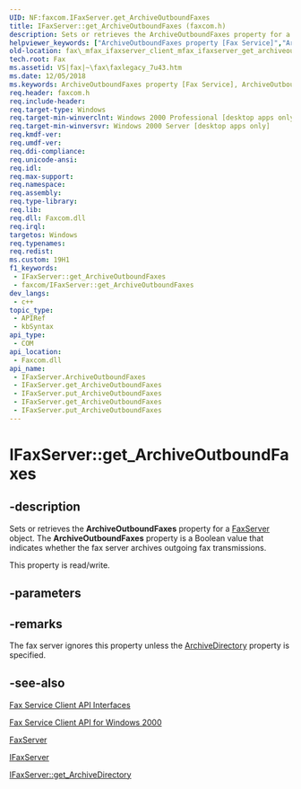 ```yaml
---
UID: NF:faxcom.IFaxServer.get_ArchiveOutboundFaxes
title: IFaxServer::get_ArchiveOutboundFaxes (faxcom.h)
description: Sets or retrieves the ArchiveOutboundFaxes property for a FaxServer object. The ArchiveOutboundFaxes property is a Boolean value that indicates whether the fax server archives outgoing fax transmissions. (Get)
helpviewer_keywords: ["ArchiveOutboundFaxes property [Fax Service]","ArchiveOutboundFaxes property [Fax Service]","IFaxServer interface","IFaxServer interface [Fax Service]","ArchiveOutboundFaxes property","IFaxServer.ArchiveOutboundFaxes","IFaxServer.get_ArchiveOutboundFaxes","IFaxServer.put_ArchiveOutboundFaxes","IFaxServer::ArchiveOutboundFaxes","IFaxServer::get_ArchiveOutboundFaxes","IFaxServer::put_ArchiveOutboundFaxes","_mfax_ifaxserver_get_archiveoutboundfaxes","fax._mfax_ifaxserver_client_mfax_ifaxserver_get_archiveoutboundfaxes_cpp","fax._mfax_ifaxserver_get_archiveoutboundfaxes","faxcom/IFaxServer::ArchiveOutboundFaxes","faxcom/IFaxServer::get_ArchiveOutboundFaxes","faxcom/IFaxServer::put_ArchiveOutboundFaxes","get_ArchiveOutboundFaxes"]
old-location: fax\_mfax_ifaxserver_client_mfax_ifaxserver_get_archiveoutboundfaxes_cpp.htm
tech.root: Fax
ms.assetid: VS|fax|~\fax\faxlegacy_7u43.htm
ms.date: 12/05/2018
ms.keywords: ArchiveOutboundFaxes property [Fax Service], ArchiveOutboundFaxes property [Fax Service],IFaxServer interface, IFaxServer interface [Fax Service],ArchiveOutboundFaxes property, IFaxServer.ArchiveOutboundFaxes, IFaxServer.get_ArchiveOutboundFaxes, IFaxServer.put_ArchiveOutboundFaxes, IFaxServer::ArchiveOutboundFaxes, IFaxServer::get_ArchiveOutboundFaxes, IFaxServer::put_ArchiveOutboundFaxes, _mfax_ifaxserver_get_archiveoutboundfaxes, fax._mfax_ifaxserver_client_mfax_ifaxserver_get_archiveoutboundfaxes_cpp, fax._mfax_ifaxserver_get_archiveoutboundfaxes, faxcom/IFaxServer::ArchiveOutboundFaxes, faxcom/IFaxServer::get_ArchiveOutboundFaxes, faxcom/IFaxServer::put_ArchiveOutboundFaxes, get_ArchiveOutboundFaxes
req.header: faxcom.h
req.include-header: 
req.target-type: Windows
req.target-min-winverclnt: Windows 2000 Professional [desktop apps only]
req.target-min-winversvr: Windows 2000 Server [desktop apps only]
req.kmdf-ver: 
req.umdf-ver: 
req.ddi-compliance: 
req.unicode-ansi: 
req.idl: 
req.max-support: 
req.namespace: 
req.assembly: 
req.type-library: 
req.lib: 
req.dll: Faxcom.dll
req.irql: 
targetos: Windows
req.typenames: 
req.redist: 
ms.custom: 19H1
f1_keywords:
 - IFaxServer::get_ArchiveOutboundFaxes
 - faxcom/IFaxServer::get_ArchiveOutboundFaxes
dev_langs:
 - c++
topic_type:
 - APIRef
 - kbSyntax
api_type:
 - COM
api_location:
 - Faxcom.dll
api_name:
 - IFaxServer.ArchiveOutboundFaxes
 - IFaxServer.get_ArchiveOutboundFaxes
 - IFaxServer.put_ArchiveOutboundFaxes
 - IFaxServer.get_ArchiveOutboundFaxes
 - IFaxServer.put_ArchiveOutboundFaxes
---
```


# IFaxServer::get_ArchiveOutboundFaxes


## -description

Sets or retrieves the <b>ArchiveOutboundFaxes</b> property for a <a href="/previous-versions/windows/desktop/fax/-mfax-faxserver-client">FaxServer</a> object. The <b>ArchiveOutboundFaxes</b> property is a Boolean value that indicates whether the fax server archives outgoing fax transmissions. 

This property is read/write.

## -parameters

## -remarks

The fax server ignores this property unless the <a href="/previous-versions/windows/desktop/fax/-mfax-ifaxserver-get-archivedirectory-vb">ArchiveDirectory</a> property is specified.

## -see-also

<a href="/previous-versions/windows/desktop/fax/-mfax-fax-service-client-api-interfaces">Fax Service Client API Interfaces</a>



<a href="/previous-versions/windows/desktop/fax/-mfax-fax-service-client-api-for-windows-2000">Fax Service Client API for Windows 2000</a>



<a href="/previous-versions/windows/desktop/fax/-mfax-faxserver-client">FaxServer</a>



<a href="/previous-versions/windows/desktop/api/faxcom/nn-faxcom-ifaxserver">IFaxServer</a>



<a href="/previous-versions/windows/desktop/fax/-mfax-ifaxserver-get-archivedirectory-vb">IFaxServer::get_ArchiveDirectory</a>
